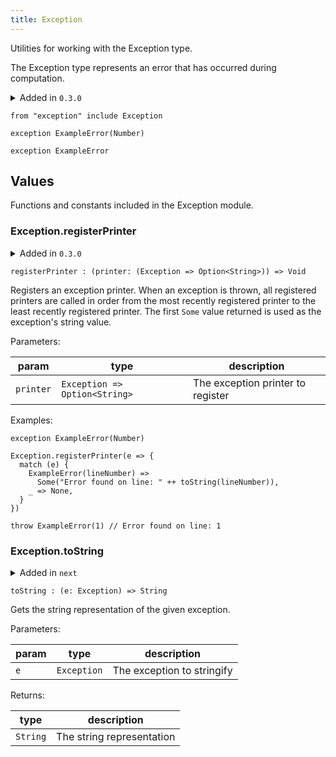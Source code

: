 ```yaml
---
title: Exception
---
```


Utilities for working with the Exception type.

The Exception type represents an error that has occurred during computation.

<details disabled>
<summary tabindex="-1">Added in <code>0.3.0</code></summary>
No other changes yet.
</details>

```grain
from "exception" include Exception
```

```grain
exception ExampleError(Number)
```

```grain
exception ExampleError
```

## Values

Functions and constants included in the Exception module.

### Exception.**registerPrinter**

<details disabled>
<summary tabindex="-1">Added in <code>0.3.0</code></summary>
No other changes yet.
</details>

```grain
registerPrinter : (printer: (Exception => Option<String>)) => Void
```

Registers an exception printer. When an exception is thrown, all registered
printers are called in order from the most recently registered printer to
the least recently registered printer. The first `Some` value returned is
used as the exception's string value.

Parameters:

|param|type|description|
|-----|----|-----------|
|`printer`|`Exception => Option<String>`|The exception printer to register|

Examples:

```grain
exception ExampleError(Number)

Exception.registerPrinter(e => {
  match (e) {
    ExampleError(lineNumber) =>
      Some("Error found on line: " ++ toString(lineNumber)),
    _ => None,
  }
})

throw ExampleError(1) // Error found on line: 1
```

### Exception.**toString**

<details disabled>
<summary tabindex="-1">Added in <code>next</code></summary>
No other changes yet.
</details>

```grain
toString : (e: Exception) => String
```

Gets the string representation of the given exception.

Parameters:

|param|type|description|
|-----|----|-----------|
|`e`|`Exception`|The exception to stringify|

Returns:

|type|description|
|----|-----------|
|`String`|The string representation|

